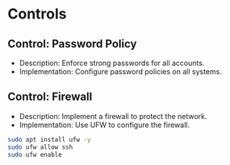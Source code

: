 # Controls

## Control: Password Policy
- Description: Enforce strong passwords for all accounts.
- Implementation: Configure password policies on all systems.

## Control: Firewall
- Description: Implement a firewall to protect the network.
- Implementation: Use UFW to configure the firewall.

```bash
sudo apt install ufw -y
sudo ufw allow ssh
sudo ufw enable
```

